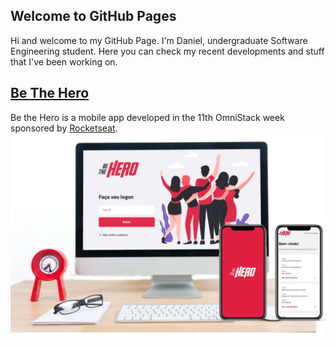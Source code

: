 ## Welcome to GitHub Pages

Hi and welcome to my GitHub Page. I'm Daniel, undergraduate Software Engineering student. Here you can check my recent developments and stuff that I've been working on.

## [Be The Hero](https://github.com/danielcstock/be-the-hero)
Be the Hero is a mobile app developed in the 11th OmniStack week sponsored by [Rocketseat](https://rocketseat.com.br/).
![Be the hero](assets/be-the-hero.png)
